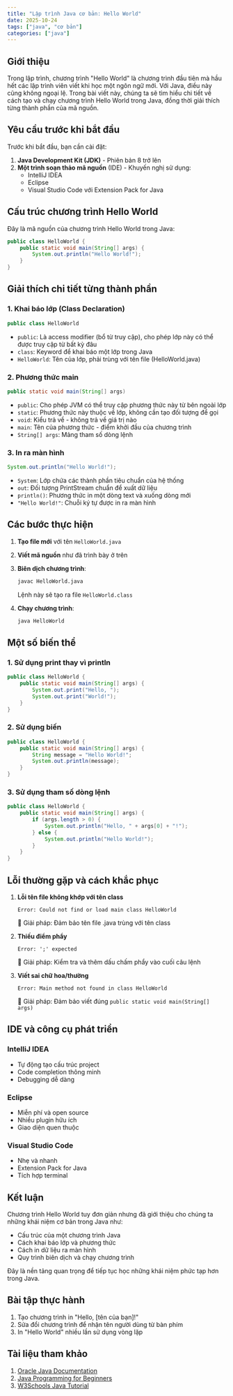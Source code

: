 ```yaml
---
title: "Lập trình Java cơ bản: Hello World"
date: 2025-10-24
tags: ["java", "cơ bản"]
categories: ["java"]
---
```


## Giới thiệu

Trong lập trình, chương trình "Hello World" là chương trình đầu tiên mà hầu hết các lập trình viên viết khi học một ngôn ngữ mới. Với Java, điều này cũng không ngoại lệ. Trong bài viết này, chúng ta sẽ tìm hiểu chi tiết về cách tạo và chạy chương trình Hello World trong Java, đồng thời giải thích từng thành phần của mã nguồn.

## Yêu cầu trước khi bắt đầu

Trước khi bắt đầu, bạn cần cài đặt:

1. **Java Development Kit (JDK)** - Phiên bản 8 trở lên
2. **Một trình soạn thảo mã nguồn** (IDE) - Khuyến nghị sử dụng:
   - IntelliJ IDEA
   - Eclipse
   - Visual Studio Code với Extension Pack for Java

## Cấu trúc chương trình Hello World

Đây là mã nguồn của chương trình Hello World trong Java:

```java
public class HelloWorld {
    public static void main(String[] args) {
        System.out.println("Hello World!");
    }
}
```

## Giải thích chi tiết từng thành phần

### 1. Khai báo lớp (Class Declaration)

```java
public class HelloWorld
```

- `public`: Là access modifier (bổ từ truy cập), cho phép lớp này có thể được truy cập từ bất kỳ đâu
- `class`: Keyword để khai báo một lớp trong Java
- `HelloWorld`: Tên của lớp, phải trùng với tên file (HelloWorld.java)

### 2. Phương thức main

```java
public static void main(String[] args)
```

- `public`: Cho phép JVM có thể truy cập phương thức này từ bên ngoài lớp
- `static`: Phương thức này thuộc về lớp, không cần tạo đối tượng để gọi
- `void`: Kiểu trả về - không trả về giá trị nào
- `main`: Tên của phương thức - điểm khởi đầu của chương trình
- `String[] args`: Mảng tham số dòng lệnh

### 3. In ra màn hình

```java
System.out.println("Hello World!");
```

- `System`: Lớp chứa các thành phần tiêu chuẩn của hệ thống
- `out`: Đối tượng PrintStream chuẩn để xuất dữ liệu
- `println()`: Phương thức in một dòng text và xuống dòng mới
- `"Hello World!"`: Chuỗi ký tự được in ra màn hình

## Các bước thực hiện

1. **Tạo file mới** với tên `HelloWorld.java`

2. **Viết mã nguồn** như đã trình bày ở trên

3. **Biên dịch chương trình**:
   ```bash
   javac HelloWorld.java
   ```
   Lệnh này sẽ tạo ra file `HelloWorld.class`

4. **Chạy chương trình**:
   ```bash
   java HelloWorld
   ```

## Một số biến thể

### 1. Sử dụng print thay vì println

```java
public class HelloWorld {
    public static void main(String[] args) {
        System.out.print("Hello, ");
        System.out.print("World!");
    }
}
```

### 2. Sử dụng biến

```java
public class HelloWorld {
    public static void main(String[] args) {
        String message = "Hello World!";
        System.out.println(message);
    }
}
```

### 3. Sử dụng tham số dòng lệnh

```java
public class HelloWorld {
    public static void main(String[] args) {
        if (args.length > 0) {
            System.out.println("Hello, " + args[0] + "!");
        } else {
            System.out.println("Hello World!");
        }
    }
}
```

## Lỗi thường gặp và cách khắc phục

1. **Lỗi tên file không khớp với tên class**
   ```
   Error: Could not find or load main class HelloWorld
   ```
   🔧 Giải pháp: Đảm bảo tên file .java trùng với tên class

2. **Thiếu điểm phẩy**
   ```
   Error: ';' expected
   ```
   🔧 Giải pháp: Kiểm tra và thêm dấu chấm phẩy vào cuối câu lệnh

3. **Viết sai chữ hoa/thường**
   ```
   Error: Main method not found in class HelloWorld
   ```
   🔧 Giải pháp: Đảm bảo viết đúng `public static void main(String[] args)`

## IDE và công cụ phát triển

### IntelliJ IDEA
- Tự động tạo cấu trúc project
- Code completion thông minh
- Debugging dễ dàng

### Eclipse
- Miễn phí và open source
- Nhiều plugin hữu ích
- Giao diện quen thuộc

### Visual Studio Code
- Nhẹ và nhanh
- Extension Pack for Java
- Tích hợp terminal

## Kết luận

Chương trình Hello World tuy đơn giản nhưng đã giới thiệu cho chúng ta những khái niệm cơ bản trong Java như:
- Cấu trúc của một chương trình Java
- Cách khai báo lớp và phương thức
- Cách in dữ liệu ra màn hình
- Quy trình biên dịch và chạy chương trình

Đây là nền tảng quan trọng để tiếp tục học những khái niệm phức tạp hơn trong Java.

## Bài tập thực hành

1. Tạo chương trình in "Hello, [tên của bạn]!"
2. Sửa đổi chương trình để nhận tên người dùng từ bàn phím
3. In "Hello World" nhiều lần sử dụng vòng lặp

## Tài liệu tham khảo

1. [Oracle Java Documentation](https://docs.oracle.com/javase/tutorial/getStarted/application/index.html)
2. [Java Programming for Beginners](https://www.oracle.com/java/technologies/javase/java-tutorial-downloads.html)
3. [W3Schools Java Tutorial](https://www.w3schools.com/java/)
